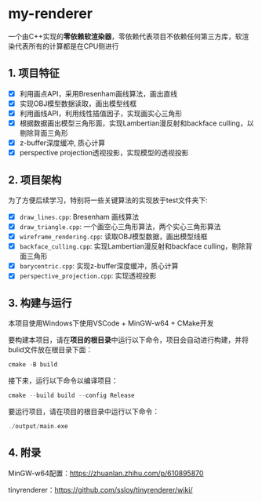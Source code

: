 # my-renderer

一个由C++实现的**零依赖软渲染器**，零依赖代表项目不依赖任何第三方库，软渲染代表所有的计算都是在CPU侧进行

## 1. 项目特征

- [x] 利用画点API，采用Bresenham画线算法，画出直线
- [x] 实现OBJ模型数据读取，画出模型线框 
- [x] 利用画线API，利用线性插值因子，实现画实心三角形
- [x] 根据数据画出模型三角形面，实现Lambertian漫反射和backface culling，以剔除背面三角形
- [x] z-buffer深度缓冲, 质心计算
- [x] perspective projection透视投影，实现模型的透视投影

## 2. 项目架构

为了方便后续学习，特别将一些关键算法的实现放于test文件夹下:

- [x] `draw_lines.cpp`: Bresenham 画线算法
- [x] `draw_triangle.cpp`: 一个画空心三角形算法，两个实心三角形算法
- [x] `wireframe_rendering.cpp`: 读取OBJ模型数据，画出模型线框
- [x] `backface_culling.cpp`: 实现Lambertian漫反射和backface culling，剔除背面三角形
- [x] `barycentric.cpp`: 实现z-buffer深度缓冲，质心计算
- [x] `perspective_projection.cpp`: 实现透视投影

## 3. 构建与运行

本项目使用Windows下使用VSCode + MinGW-w64 + CMake开发

要构建本项目，请在**项目的根目录**中运行以下命令，项目会自动进行构建，并将bulid文件放在根目录下面：

```C++
cmake -B build
```

接下来，运行以下命令以编译项目：

```C++
cmake --build build --config Release
```

要运行项目，请在项目的根目录中运行以下命令：


```C++
./output/main.exe
```

## 4. 附录

MinGW-w64配置：https://zhuanlan.zhihu.com/p/610895870

tinyrenderer：https://github.com/ssloy/tinyrenderer/wiki/



